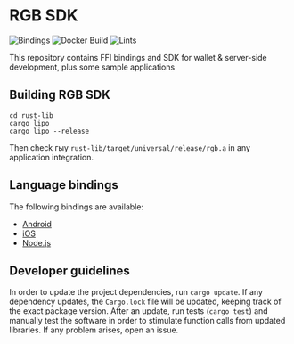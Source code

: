 # RGB SDK

![Bindings](https://github.com/zoedberg/rgb-sdk/workflows/Bindings/badge.svg)
![Docker Build](https://github.com/zoedberg/rgb-sdk/workflows/Docker%20Build/badge.svg)
![Lints](https://github.com/zoedberg/rgb-sdk/workflows/Lints/badge.svg)

This repository contains FFI bindings and SDK for wallet & server-side development,
plus some sample applications

## Building RGB SDK

```shell script
cd rust-lib
cargo lipo
cargo lipo --release
```

Then check гыу `rust-lib/target/universal/release/rgb.a` in any application integration.

## Language bindings

The following bindings are available:
- [Android](/ffi/android)
- [iOS](/ffi/ios)
- [Node.js](/ffi/nodejs)

## Developer guidelines

In order to update the project dependencies, run `cargo update`.
If any dependency updates, the `Cargo.lock` file will be updated, keeping
track of the exact package version.
After an update, run tests (`cargo test`) and manually test the software
in order to stimulate function calls from updated libraries.
If any problem arises, open an issue.
